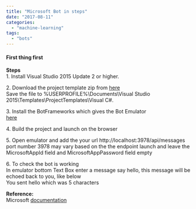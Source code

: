 ```yaml
---
title: "Microsoft Bot in steps"
date: "2017-08-11"
categories: 
  - "machine-learning"
tags: 
  - "bots"
---
```


#### First thing first

**Steps**  
1\. Install Visual Studio 2015 Update 2 or higher.  
  
2\. Download the project template zip from [here](http://aka.ms/bf-bc-vstemplate)  
Save the file to %USERPROFILE%\\Documents\\Visual Studio 2015\\Templates\\ProjectTemplates\\Visual C#.  
  
3\. Install the BotFrameworks which gives the Bot Emulator  
[here](https://emulator.botframework.com/)  
  
4\. Build the project and launch on the browser  
  
5\. Open emulator and add the your url http://localhost:3978/api/messages  
port number 3978 may vary based on the the endpoint launch and leave the MicrosoftAppId field and MicrosoftAppPassword field empty  
  
6\. To check the bot is working  
In emulator bottom Text Box enter a message say hello, this message will be echoed back to you, like below  
You sent hello which was 5 characters  
  
**Reference:**  
Microsoft [documentation](https://docs.botframework.com/en-us/csharp/builder/sdkreference/gettingstarted.html)
